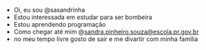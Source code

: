 -  Oi, eu sou @sasandrinha
-  Estou interessada em estudar para ser bombeira
-  Estou aprendendo programação
-  Como chegar até mim @sandra.pinheiro.souza@escola.pr.gov.br
-  no meu tempo livre gosto de sair e me divartir com minha familia 
